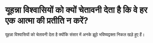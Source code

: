 # यूहन्ना विश्वासियों को क्यों चेतावनी देता है कि वे हर एक आत्मा की प्रतीति न करें?
यूहन्ना विश्वासियों को चेतावनी देता है क्योंकि संसार में अनके झूठे भविष्यद्वक्ता निकल खड़े हुए हैं।
